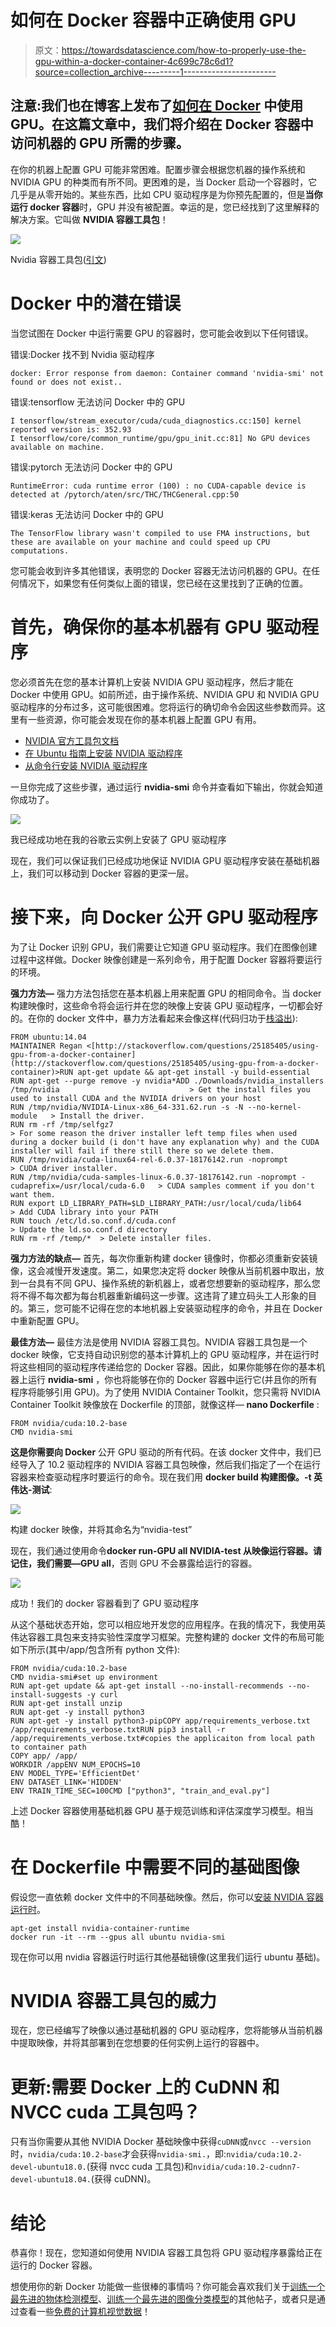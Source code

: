 # 如何在 Docker 容器中正确使用 GPU

> 原文：<https://towardsdatascience.com/how-to-properly-use-the-gpu-within-a-docker-container-4c699c78c6d1?source=collection_archive---------1----------------------->

## 注意:我们也在博客上发布了[如何在 Docker](https://blog.roboflow.ai/use-the-gpu-in-docker/) 中使用 GPU。在这篇文章中，我们将介绍在 Docker 容器中访问机器的 GPU 所需的步骤。

在你的机器上配置 GPU 可能非常困难。配置步骤会根据您机器的操作系统和 NVIDIA GPU 的种类而有所不同。更困难的是，当 Docker 启动一个容器时，它几乎是从零开始的。某些东西，比如 CPU 驱动程序是为你预先配置的，但是**当你运行 docker 容器**时，GPU 并没有被配置。幸运的是，您已经找到了这里解释的解决方案。它叫做 **NVIDIA 容器工具包**！

![](img/65fe35032f250e997190c1da42dbafc8.png)

Nvidia 容器工具包([引文](https://github.com/NVIDIA/nvidia-docker))

# Docker 中的潜在错误

当您试图在 Docker 中运行需要 GPU 的容器时，您可能会收到以下任何错误。

错误:Docker 找不到 Nvidia 驱动程序

```
docker: Error response from daemon: Container command 'nvidia-smi' not found or does not exist..
```

错误:tensorflow 无法访问 Docker 中的 GPU

```
I tensorflow/stream_executor/cuda/cuda_diagnostics.cc:150] kernel reported version is: 352.93
I tensorflow/core/common_runtime/gpu/gpu_init.cc:81] No GPU devices available on machine.
```

错误:pytorch 无法访问 Docker 中的 GPU

```
RuntimeError: cuda runtime error (100) : no CUDA-capable device is detected at /pytorch/aten/src/THC/THCGeneral.cpp:50
```

错误:keras 无法访问 Docker 中的 GPU

```
The TensorFlow library wasn't compiled to use FMA instructions, but these are available on your machine and could speed up CPU computations.
```

您可能会收到许多其他错误，表明您的 Docker 容器无法访问机器的 GPU。在任何情况下，如果您有任何类似上面的错误，您已经在这里找到了正确的位置。

# 首先，确保你的基本机器有 GPU 驱动程序

您必须首先在您的基本计算机上安装 NVIDIA GPU 驱动程序，然后才能在 Docker 中使用 GPU。如前所述，由于操作系统、NVIDIA GPU 和 NVIDIA GPU 驱动程序的分布过多，这可能很困难。您将运行的确切命令会因这些参数而异。这里有一些资源，你可能会发现在你的基本机器上配置 GPU 有用。

*   [NVIDIA 官方工具包文档](https://docs.nvidia.com/cuda/cuda-installation-guide-linux/index.html)
*   [在 Ubuntu 指南上安装 NVIDIA 驱动程序](https://linuxconfig.org/how-to-install-the-nvidia-drivers-on-ubuntu-18-04-bionic-beaver-linux)
*   [从命令行安装 NVIDIA 驱动程序](https://www.cyberciti.biz/faq/ubuntu-linux-install-nvidia-driver-latest-proprietary-driver/)

一旦你完成了这些步骤，通过运行 **nvidia-smi** 命令并查看如下输出，你就会知道你成功了。

![](img/117d0d1445c5f019978dfbe9da488a1a.png)

我已经成功地在我的谷歌云实例上安装了 GPU 驱动程序

现在，我们可以保证我们已经成功地保证 NVIDIA GPU 驱动程序安装在基础机器上，我们可以移动到 Docker 容器的更深一层。

# 接下来，向 Docker 公开 GPU 驱动程序

为了让 Docker 识别 GPU，我们需要让它知道 GPU 驱动程序。我们在图像创建过程中这样做。Docker 映像创建是一系列命令，用于配置 Docker 容器将要运行的环境。

**强力方法—** 强力方法包括您在基本机器上用来配置 GPU 的相同命令。当 docker 构建映像时，这些命令将会运行并在您的映像上安装 GPU 驱动程序，一切都会好的。在你的 docker 文件中，暴力方法看起来会像这样(代码归功于[栈溢出](https://stackoverflow.com/questions/25185405/using-gpu-from-a-docker-container)):

```
FROM ubuntu:14.04
MAINTAINER Regan <[http://stackoverflow.com/questions/25185405/using-gpu-from-a-docker-container](http://stackoverflow.com/questions/25185405/using-gpu-from-a-docker-container)>RUN apt-get update && apt-get install -y build-essential
RUN apt-get --purge remove -y nvidia*ADD ./Downloads/nvidia_installers /tmp/nvidia                             > Get the install files you used to install CUDA and the NVIDIA drivers on your host
RUN /tmp/nvidia/NVIDIA-Linux-x86_64-331.62.run -s -N --no-kernel-module   > Install the driver.
RUN rm -rf /tmp/selfgz7                                                   > For some reason the driver installer left temp files when used during a docker build (i don't have any explanation why) and the CUDA installer will fail if there still there so we delete them.
RUN /tmp/nvidia/cuda-linux64-rel-6.0.37-18176142.run -noprompt            > CUDA driver installer.
RUN /tmp/nvidia/cuda-samples-linux-6.0.37-18176142.run -noprompt -cudaprefix=/usr/local/cuda-6.0   > CUDA samples comment if you don't want them.
RUN export LD_LIBRARY_PATH=$LD_LIBRARY_PATH:/usr/local/cuda/lib64         > Add CUDA library into your PATH
RUN touch /etc/ld.so.conf.d/cuda.conf                                     > Update the ld.so.conf.d directory
RUN rm -rf /temp/*  > Delete installer files.
```

**强力方法的缺点—** 首先，每次你重新构建 docker 镜像时，你都必须重新安装镜像，这会减慢开发速度。第二，如果您决定将 docker 映像从当前机器中取出，放到一台具有不同 GPU、操作系统的新机器上，或者您想要新的驱动程序，那么您将不得不每次都为每台机器重新编码这一步骤。这违背了建立码头工人形象的目的。第三，您可能不记得在您的本地机器上安装驱动程序的命令，并且在 Docker 中重新配置 GPU。

**最佳方法—** 最佳方法是使用 NVIDIA 容器工具包。NVIDIA 容器工具包是一个 docker 映像，它支持自动识别您的基本计算机上的 GPU 驱动程序，并在运行时将这些相同的驱动程序传递给您的 Docker 容器。因此，如果你能够在你的基本机器上运行 **nvidia-smi** ，你也将能够在你的 Docker 容器中运行它(并且你的所有程序将能够引用 GPU)。为了使用 NVIDIA Container Toolkit，您只需将 NVIDIA Container Toolkit 映像放在 Dockerfile 的顶部，就像这样— **nano Dockerfile** :

```
FROM nvidia/cuda:10.2-base
CMD nvidia-smi
```

**这是你需要向 Docker** 公开 GPU 驱动的所有代码。在该 docker 文件中，我们已经导入了 10.2 驱动程序的 NVIDIA 容器工具包映像，然后我们指定了一个在运行容器来检查驱动程序时要运行的命令。现在我们用 **docker build 构建图像。-t 英伟达-测试**:

![](img/336af2a4c418a45c26355003f4a3f708.png)

构建 docker 映像，并将其命名为“nvidia-test”

现在，我们通过使用命令**docker run-GPU all NVIDIA-test 从映像运行容器。**请记住，我们需要**—GPU all**，否则 GPU 不会暴露给运行的容器。

![](img/56a4267593be459d4e7340d9ca72c54d.png)

成功！我们的 docker 容器看到了 GPU 驱动程序

从这个基础状态开始，您可以相应地开发您的应用程序。在我的情况下，我使用英伟达容器工具包来支持实验性深度学习框架。完整构建的 docker 文件的布局可能如下所示(其中/app/包含所有 python 文件):

```
FROM nvidia/cuda:10.2-base
CMD nvidia-smi#set up environment
RUN apt-get update && apt-get install --no-install-recommends --no-install-suggests -y curl
RUN apt-get install unzip
RUN apt-get -y install python3
RUN apt-get -y install python3-pipCOPY app/requirements_verbose.txt /app/requirements_verbose.txtRUN pip3 install -r /app/requirements_verbose.txt#copies the applicaiton from local path to container path
COPY app/ /app/
WORKDIR /appENV NUM_EPOCHS=10
ENV MODEL_TYPE='EfficientDet'
ENV DATASET_LINK='HIDDEN'
ENV TRAIN_TIME_SEC=100CMD ["python3", "train_and_eval.py"] 
```

上述 Docker 容器使用基础机器 GPU 基于规范训练和评估深度学习模型。相当酷！

# **在 Dockerfile** 中需要不同的基础图像

假设您一直依赖 docker 文件中的不同基础映像。然后，你可以[安装 NVIDIA 容器运行时](https://docs.docker.com/config/containers/resource_constraints/#gpu)。

```
apt-get install nvidia-container-runtime
docker run -it --rm --gpus all ubuntu nvidia-smi
```

现在你可以用 nvidia 容器运行时运行其他基础镜像(这里我们运行 ubuntu 基础)。

# **NVIDIA 容器工具包的威力**

现在，您已经编写了映像以通过基础机器的 GPU 驱动程序，您将能够从当前机器中提取映像，并将其部署到在您想要的任何实例上运行的容器中。

# 更新:需要 Docker 上的 CuDNN 和 NVCC cuda 工具包吗？

只有当你需要从其他 NVIDIA Docker 基础映像中获得`cuDNN`或`nvcc --version`时，`nvidia/cuda:10.2-base`才会获得`nvidia-smi.`，即:`nvidia/cuda:10.2-devel-ubuntu18.0.`(获得 nvcc cuda 工具包)和`nvidia/cuda:10.2-cudnn7-devel-ubuntu18.04.`(获得 cuDNN)。

# 结论

恭喜你！现在，您知道如何使用 NVIDIA 容器工具包将 GPU 驱动程序暴露给正在运行的 Docker 容器。

想使用你的新 Docker 功能做一些很棒的事情吗？你可能会喜欢我们关于[训练一个最先进的物体检测模型](https://blog.roboflow.ai/training-efficientdet-object-detection-model-with-a-custom-dataset/)、[训练一个最先进的图像分类模型](https://models.roboflow.ai/classification/resnet-32)的其他帖子，或者只是通过查看一些[免费的计算机视觉数据](https://public.roboflow.ai/)！